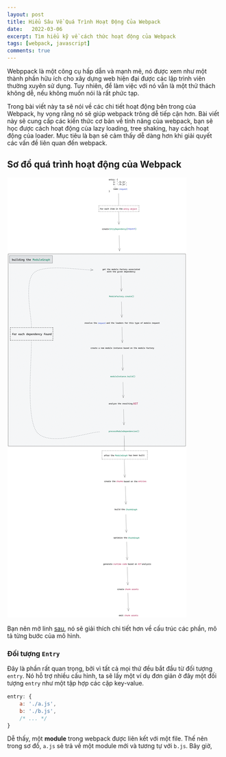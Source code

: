 ```yaml
---
layout: post
title: Hiểu Sâu Về Quá Trình Hoạt Động Của Webpack
date:   2022-03-06
excerpt: Tìm hiểu kỹ về cách thức hoạt động của Webpack
tags: [webpack, javascript]
comments: true
---
```


Webppack là một công cụ hấp dẫn và mạnh mẽ, nó được xem như một thành phần hữu ích cho xây dựng web hiện đại được các lập trình viên thường xuyên sử dụng. Tuy nhiên, để làm việc với nó vẫn là một thử thách không dễ, nếu không muốn nói là rất phức tạp.

Trong bài viết này ta sẽ nói về các chi tiết hoạt động bên trong của Webpack, hy vọng rằng nó sẽ giúp webpack trông dễ tiếp cận hơn. Bài viết này sẽ cung cấp các kiến thức cơ bản về tính năng của webpack, bạn sẽ học được cách hoạt động của lazy loading, tree shaking, hay cách hoạt động của loader. Mục tiêu là bạn sẽ cảm thấy dễ dàng hơn khi giải quyết các vấn đề liên quan đến webpack. 

## Sơ đồ quá trình hoạt động của Webpack

![](../assets/img/webpack/base-diagram-1.png)

Bạn nên mở linh [sau](), nó sẽ giải thích chi tiết hơn về cấu trúc các phần, mô tả từng bước của mô hình.

### Đối tượng `Entry`

Đây là phần rất quan trọng, bởi vì tất cả mọi thứ đều bắt đầu từ đối tượng `entry`. Nó hỗ trợ nhiều cấu hình, ta sẽ lấy một ví dụ đơn giản ở đây một đối tượng `entry` như một tập hợp các cặp key-value.

```js
entry: {
	a: './a.js',
	b: './b.js',
	/* ... */
}
```

Dễ thấy, một **module** trong webpack được liên kết với một file. Thế nên trong sơ đồ, `a.js` sẽ trả về một module mới và tương tự với `b.js`. Bây giờ, 